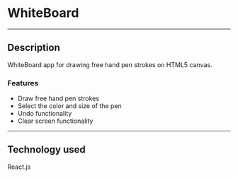 # WhiteBoard
---

## Description
WhiteBoard app for drawing free hand pen strokes on HTML5 canvas.

### Features
* Draw free hand pen strokes
* Select the color and size of the pen
* Undo functionality
* Clear screen functionality
---

## Technology used
React.js
